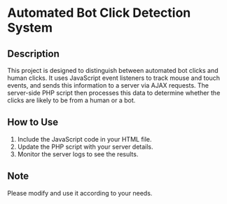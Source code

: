 # Automated Bot Click Detection System

## Description
This project is designed to distinguish between automated bot clicks and human clicks. It uses JavaScript event listeners to track mouse and touch events, and sends this information to a server via AJAX requests. The server-side PHP script then processes this data to determine whether the clicks are likely to be from a human or a bot.

## How to Use
1. Include the JavaScript code in your HTML file.
2. Update the PHP script with your server details.
3. Monitor the server logs to see the results.

## Note
Please modify and use it according to your needs.
